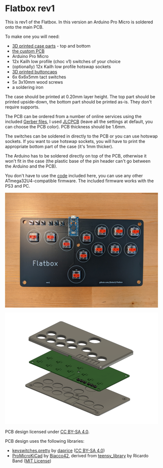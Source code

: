 # Flatbox rev1

This is rev1 of the Flatbox. In this version an Arduino Pro Micro is soldered onto the main PCB.

To make one you will need:

* [3D printed case parts](3d-printed-case) - top and bottom
* [the custom PCB](pcb)
* Arduino Pro Micro
* 12x Kailh low profile (choc v1) switches of your choice
* (optionally) 12x Kailh low profile hotswap sockets
* [3D printed buttoncaps](../3d-printed-buttoncaps)
* 6x 6x6x5mm tact switches
* 5x 3x10mm wood screws
* a soldering iron

The case should be printed at 0.20mm layer height. The top part should be printed upside-down, the bottom part should be printed as-is. They don't require supports.

The PCB can be ordered from a number of online services using the included [Gerber files](pcb), I used [JLCPCB](https://jlcpcb.com/) (leave all the settings at default, you can choose the PCB color). PCB thickness should be 1.6mm.

The switches can be soldered in directly to the PCB or you can use hotswap sockets. If you want to use hotswap sockets, you will have to print the appropriate bottom part of the case (it's 1mm thicker).

The Arduino has to be soldered directly on top of the PCB, otherwise it won't fit in the case (the plastic base of the pin header can't go between the Arduino and the PCB).

You don't have to use the [code](../firmware) included here, you can use any other ATmega32U4-compatible firmware. The included firmware works with the PS3 and PC.

![Flatbox rev1 PCB](images/Flatbox-rev1-populated-pcb.jpg)

![Flatbox rev1 exploded view of the 3D printed case](images/Flatbox-rev1b-exploded.png)

PCB design licensed under [CC BY-SA 4.0](https://creativecommons.org/licenses/by-sa/4.0/).

PCB design uses the following libraries:

* [keyswitches.pretty](https://github.com/daprice/keyswitches.pretty) by [daprice](https://github.com/daprice) ([CC BY-SA 4.0](https://creativecommons.org/licenses/by-sa/4.0/))
* [ProMicroKiCad](https://github.com/Biacco42/ProMicroKiCad) by [Biacco42](https://github.com/Biacco42), derived from [teensy\_library](https://github.com/XenGi/teensy_library) by Ricardo Band ([MIT License](https://opensource.org/licenses/mit-license.php))
